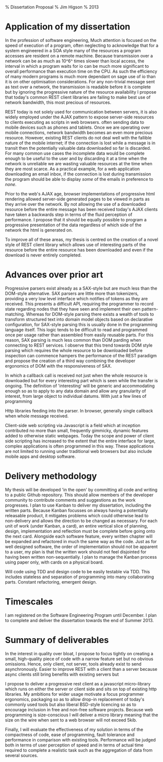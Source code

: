 % Dissertation Proposal
% Jim Higson
% 2013

Application of my dissertation
==============================

In the profession of software engineering, Much attention is focused on
the speed of execution of a program, often neglecting to acknowledge
that for a system engineered in a SOA style many of the resources a
program accesses are resident on a remote machine. Because transmission
over a network can be as much as 10^6^ times slower than local access,
the interval in which a program waits for io can be much more
significant to overall performance than execution time on the CPU. As
such the efficiency of many modern programs is much more dependant on
sage use of io than it is on other optimisation considerations. For any
non-trivial message sent as text over a network, the transmission is
readable before it is complete but by ignoring the progressive nature of
the resource availability I propose that today's common REST client
libraries are failing to make best use of network bandwidth, this most
precious of resources.

REST today is not solely used for communication between servers, it is
also widely employed under the AJAX pattern to expose server-side
resources to clients executing as scripts in web browsers. often sending
data to mobile devices such as phones and tablets. Once we are operating
over mobile connections, network bandwidth becomes an even more precious
resource. However, existing REST clients do not deal well with the
fallible nature of the mobile internet; if the connection is lost while
a message is in transit then the potentially valuable data downloaded so
far is discarded. For many common use cases the incomplete data would be
complete enough to be useful to the user and by discarding it at a time
when the network is unreliable we are wasting valuable resources at the
time when they are most scarce. As a practical example, for a web
application downloading an email inbox, if the connection is lost during
transmission the program should be able to display *some* of the emails
in preference to *none*.

Prior to the web's AJAX age, browser implementations of progressive html
rendering allowed server-side generated pages to be viewed in parts as
they arrive over the network. By not allowing the use of a downloaded
resource before the entire message has been received today's AJAX
clients have taken a backwards step in terms of the fluid perception of
performance. I propose that it should be equally possible to program a
progressive presentation of the data regardless of which side of the
network the html is generated on.

To improve all of these areas, my thesis is centred on the creation of a
novel style of REST client library which allows use of interesting parts
of the resource before the entire resource has been downloaded and even
if the download is never entirely completed.

Advances over prior art
=======================

Progressive parsers exist already as a SAX-style but are much less than
the DOM-style alternative. SAX parsers are little more than tokenizers,
providing a very low level interface which notifies of tokens as they
are received. This presents a difficult API, requiring the programmer to
record state regarding nodes that they have seen and implement their own
pattern-matching. Whereas for DOM-style parsing there exists a wealth of
tools to transform structured text into domain model objects based on
declarative configuration, for SAX-style parsing this is usually done in
the programming language itself. This logic tends to be difficult to
read and programmed once per usage rather than assembled from easily
reusable parts. For this reason, SAX parsing is much less common than
DOM parding when connecting to REST services. I observe that this trend
towards DOM style parsing which requires the whole resource to be
downloaded before inspection can commence hampers the performance of the
REST paradigm and propose the creation of a third way combining the
developer ergonomics of DOM with the responsiveness of SAX.

In which a callback call is received not just when the whole resource is
downloaded but for every interesting part which is seen while the
transfer is ongoing. The definition of 'interesting' will be generic and
accommodating enough so as to apply to any data domain and allow any
granularity of interest, from large object to individual datums. With
just a few lines of programming

Http libraries feeding into the parser. In browser, generally single
callback when whole message received.

Client-side web scripting via Javascript is a field which at inception
contributed no more than small, frequently gimmicky, dynamic features
added to otherwise static webpages. Today the scope and power of client
side scripting has increased to the extent that the entire interface for
large, complex applications is often programmed in this way. These
applications are not limited to running under traditional web browsers
but also include mobile apps and desktop software.

Delivery methodology
====================

My thesis will be developed 'in the open' by committing all code and
writing to a public Github repository. This should allow members of the
developer community to contribute comments and suggestions as the work
progresses. I plan to use Kanban to deliver my dissertation, including
the written parts. Because Kanban focusses on always having a
potentially releasable product, it mitigates problems which could
otherwise lead to non-delivery and allows the direction to be changed as
necessary. For each unit of work (under Kanban, a card), an entire
vertical slice of planning, design, implementation and reflection must
be complete before going onto the next card. Alongside each software
feature, every written chapter will be expanded and refactored in much
the same way as the code. Just as for well designed software, the order
of implementation should not be apparent to a user, my plan is that the
written work should not feel disjointed for having been written
non-sequentially. I plan to manage the Kanban process using paper only,
with cards on a physical board.

Will code using TDD and design code to be easily testable via TDD. This
includes stateless and separation of programming into many collaborating
parts. Constant refactoring, emergent design.

Timescales
==========

I am registered on the Software Engineering Program until December. I
plan to complete and deliver the dissertation towards the end of Summer
2013.

Summary of deliverables
=======================

In the interest in quality over bloat, I propose to focus tightly on
creating a small, high-quality piece of code with a narrow feature set
but no obvious omissions. Hence, only client, not server, tools already
exist to send asynchronously. Easier to improve REST with a client than
a server because async clients still bring benefits with existing
servers but

I propose to deliver a progressive rest client as a javascript
micro-library which runs on either the server or client side and sits on
top of existing http libraries. My ambitions for wider usage motivate a
focus programmer ergonomics, packaging so as to allow drop-in
replacement of today's commonly used tools but also liberal BSD-style
licencing so as to encourage inclusion in free and non-free software
projects. Because web programming is size-conscious I will deliver a
micro library meaning that the size on the wire when sent to a web
browser will not exceed 5kib.

Finally, I will evaluate the effectiveness of my solution in terms of
the compactness of code, ease of programming, fault tolerance and
performance in comparison with existing tools. Performance will be
judged both in terms of user perception of speed and in terms of actual
time required to complete a realistic task such as the aggregation of
data from several sources.

